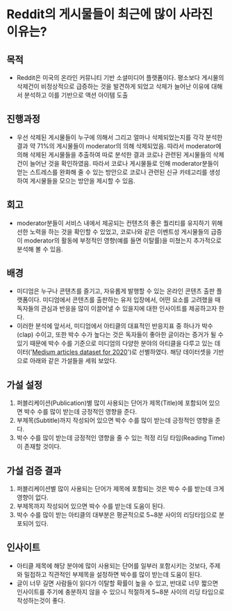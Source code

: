 # Reddit의 게시물들이 최근에 많이 사라진 이유는?

## 목적

- Reddit은 미국의 온라인 커뮤니티 기반 소셜미디어 플랫폼이다. 평소보다 게시물의 삭제건이 비정상적으로 급증하는 것을 발견하게 되었고 삭제가 늘어난 이유에 대해서 분석하고 이를 기반으로 액션 아이템 도출

## 진행과정

- 우선 삭제된 게시물들이 누구에 의해서 그리고 얼마나 삭제되었는지를 각각 분석한 결과 약 71%의 게시물들이 moderator의 의해 삭제되었음. 따라서 moderator에 의해 삭제된 게시물들을 추출하여 따로 분석한 결과 코로나 관련된 게시물들의 삭제건이 늘어난 것을 확인하였음. 따라서 코로나 게시물들로 인해 moderator분들이 얻는 스트레스를 완화해 줄 수 있는 방안으로 코로나 관련된 신규 카테고리를 생성하여 게시물들을 모으는 방안을 제시할 수 있음.

## 회고

- moderator분들이 서비스 내에서 제공되는 컨텐츠의 좋은 퀄리티를 유지하기 위해 선한 노력을 하는 것을 확인할 수 있었고, 코로나와 같은 이벤트성 게시물들의 급증이 moderator의 활동에 부정적인 영향(예를 들면 이탈률)을 미쳤는지 추가적으로 분석해 볼 수 있음.

## 배경
- 미디엄은 누구나 콘텐츠를 즐기고, 자유롭게 발행할 수 있는 온라인 콘텐츠 출판 플랫폼이다. 미디엄에서 콘텐츠를 출판하는 유저 입장에서, 어떤 요소를 고려했을 때 독자들의 관심과 반응을 많이 이끌어낼 수 있을지에 대한 인사이트를 제공하고자 한다.
- 이러한 분석에 앞서서, 미디엄에서 아티클의 대표적인 반응지표 중 하나가 박수(clap) 수이고, 또한 박수 수가 높다는 것은 독자들이 좋아한 글이라는 증거가 될 수 있기 때문에 박수 수를 기준으로 미디엄의 다양한 분야의 아티클을 다루고 있는 데이터('[Medium articles dataset for 2020](https://www.kaggle.com/datasets/shlokramteke/sdfadgdadfda)')로 선별하였다. 해당 데이터셋을 기반으로 아래와 같은 가설들을 세워 보았다.

## 가설 설정
1. 퍼블리케이션(Publication)별 많이 사용되는 단어가 제목(Title)에 포함되어 있으면 박수 수를 많이 받는데 긍정적인 영향을 준다.
2. 부제목(Subtitle)까지 작성되어 있으면 박수 수를 많이 받는데 긍정적인 영향을 준다.
3. 박수 수를 많이 받는데 긍정적인 영향을 줄 수 있는 적정 리딩 타임(Reading Time)이 존재할 것이다.

## 가설 검증 결과
1. 퍼블리케이션별 많이 사용되는 단어가 제목에 포함되는 것은 박수 수를 받는데 크게 영향이 없다.
2. 부제목까지 작성되어 있으면 박수 수를 받는데 도움이 된다.
3. 박수 수를 많이 받는 아티클의 대부분은 평균적으로 5~8분 사이의 리딩타임으로 분포되어 있다.

## 인사이트
- 아티클 제목에 해당 분야에 많이 사용되는 단어를 일부러 포함시키는 것보다, 주제와 밀접하고 직관적인 부제목을 설정하면 박수를 많이 받는데 도움이 된다.
- 글이 너무 길면 사람들이 읽다가 이탈할 확률이 높을 수 있고, 반대로 너무 짧으면 인사이트를 주기에 충분하지 않을 수 있으니 적절하게 5~8분 사이의 리딩 타임으로 작성하는것이 좋다.
